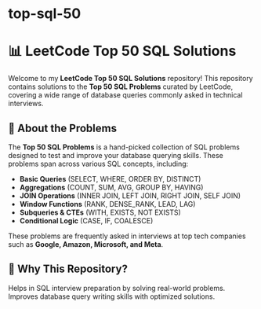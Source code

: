 # top-sql-50
# 📊 LeetCode Top 50 SQL Solutions

Welcome to my **LeetCode Top 50 SQL Solutions** repository! This repository contains solutions to the **Top 50 SQL Problems** curated by LeetCode, covering a wide range of database queries commonly asked in technical interviews.

## 📌 About the Problems
The **Top 50 SQL Problems** is a hand-picked collection of SQL problems designed to test and improve your database querying skills. These problems span across various SQL concepts, including:

- **Basic Queries** (SELECT, WHERE, ORDER BY, DISTINCT)
- **Aggregations** (COUNT, SUM, AVG, GROUP BY, HAVING)
- **JOIN Operations** (INNER JOIN, LEFT JOIN, RIGHT JOIN, SELF JOIN)
- **Window Functions** (RANK, DENSE_RANK, LEAD, LAG)
- **Subqueries & CTEs** (WITH, EXISTS, NOT EXISTS)
- **Conditional Logic** (CASE, IF, COALESCE)

These problems are frequently asked in interviews at top tech companies such as **Google, Amazon, Microsoft, and Meta**.

## 🎯 Why This Repository?
Helps in SQL interview preparation by solving real-world problems.
Improves database query writing skills with optimized solutions.
